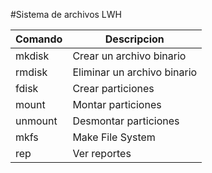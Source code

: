  #Sistema de archivos LWH
 
| Comando | Descripcion |
| ------ | ------ |
| mkdisk | Crear un archivo binario |
| rmdisk | Eliminar un archivo binario |
| fdisk  | Crear particiones |
| mount | Montar particiones |
| unmount | Desmontar particiones |
| mkfs | Make File System |
| rep | Ver reportes |
